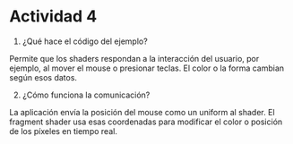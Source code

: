# Actividad 4

1. ¿Qué hace el código del ejemplo?

Permite que los shaders respondan a la interacción del usuario, por ejemplo, al mover el mouse o presionar teclas.
El color o la forma cambian según esos datos.

2. ¿Cómo funciona la comunicación?

La aplicación envía la posición del mouse como un uniform al shader.
El fragment shader usa esas coordenadas para modificar el color o posición de los píxeles en tiempo real.